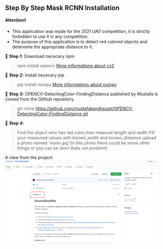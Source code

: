 ## Step By Step Mask RCNN Installation

**Attention❗️** 
* This application was made for the 2021 UAV competition, it is strictly forbidden to use it in any competition.
* The purpose of this application is to detect red colored objects and determine the appropriate distance to it.

🔺 **Step 1:** Download nececary npm 
>npm install opencv [More informations about cv2][cv2]

🔺 **Step 2:** İnstall nececary pip
>pip install numpy [More informations about numpy][numpy]
 
🔺 **Step 3:** OPENCV-DetectingColor-FindingDistance published by Mustafa is cloned from the GitHub repository.
>git clone https://github.com/mustafakendiguzel/OPENCV-DetectingColor-FindingDistance.git

🔺 **Step 4:** 
>Find the object who has red color,then measure length and width
>Fill your measured values with known_width and known_distance
>upload a photo named 'resim.jpg'(in this photo there could be some other things or you can be seen thats not problem)

A view from the project: ![Mask RCNN Sample](sample.png "Mask RCNN Sample")

[cv2]: https://www.npmjs.com/package/opencv2
[numpy]: https://numpy.org/install/
